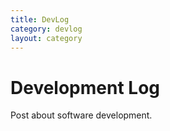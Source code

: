 ```yaml
---
title: DevLog
category: devlog
layout: category
---
```

# Development Log

Post about software development.
